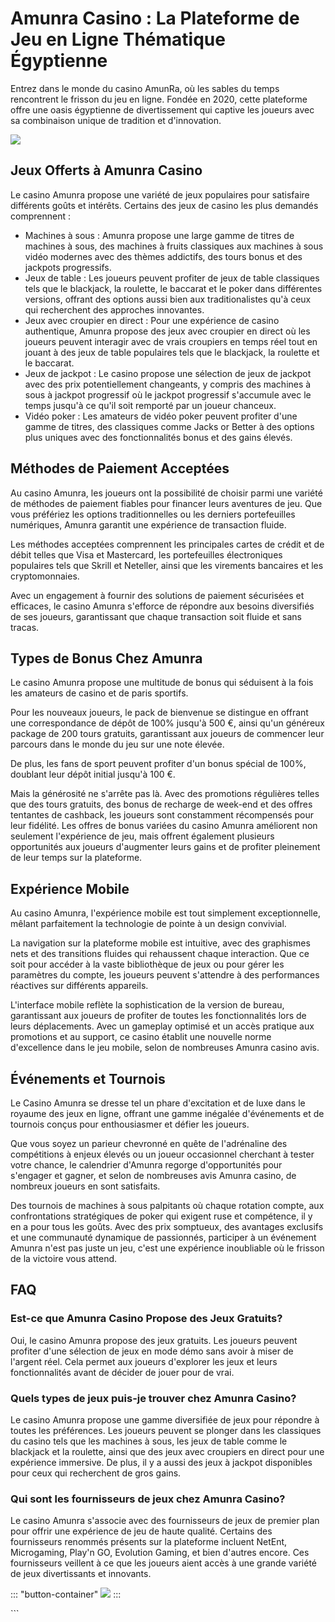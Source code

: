 # Amunra Casino : La Plateforme de Jeu en Ligne Thématique Égyptienne

Entrez dans le monde du casino AmunRa, où les sables du temps
rencontrent le frisson du jeu en ligne. Fondée en 2020, cette plateforme
offre une oasis égyptienne de divertissement qui captive les joueurs
avec sa combinaison unique de tradition et d\'innovation.

[![](https://i.imgur.com/JJwkDm3.png)](https://traff.sbs/frcas)

## Jeux Offerts à Amunra Casino

Le casino Amunra propose une variété de jeux populaires pour satisfaire
différents goûts et intérêts. Certains des jeux de casino les plus
demandés comprennent :

-   Machines à sous : Amunra propose une large gamme de titres de
    machines à sous, des machines à fruits classiques aux machines à
    sous vidéo modernes avec des thèmes addictifs, des tours bonus et
    des jackpots progressifs.
-   Jeux de table : Les joueurs peuvent profiter de jeux de table
    classiques tels que le blackjack, la roulette, le baccarat et le
    poker dans différentes versions, offrant des options aussi bien aux
    traditionalistes qu\'à ceux qui recherchent des approches
    innovantes.
-   Jeux avec croupier en direct : Pour une expérience de casino
    authentique, Amunra propose des jeux avec croupier en direct où les
    joueurs peuvent interagir avec de vrais croupiers en temps réel tout
    en jouant à des jeux de table populaires tels que le blackjack, la
    roulette et le baccarat.
-   Jeux de jackpot : Le casino propose une sélection de jeux de jackpot
    avec des prix potentiellement changeants, y compris des machines à
    sous à jackpot progressif où le jackpot progressif s\'accumule avec
    le temps jusqu\'à ce qu\'il soit remporté par un joueur chanceux.
-   Vidéo poker : Les amateurs de vidéo poker peuvent profiter d\'une
    gamme de titres, des classiques comme Jacks or Better à des options
    plus uniques avec des fonctionnalités bonus et des gains élevés.

## Méthodes de Paiement Acceptées

Au casino Amunra, les joueurs ont la possibilité de choisir parmi une
variété de méthodes de paiement fiables pour financer leurs aventures de
jeu. Que vous préfériez les options traditionnelles ou les derniers
portefeuilles numériques, Amunra garantit une expérience de transaction
fluide.

Les méthodes acceptées comprennent les principales cartes de crédit et
de débit telles que Visa et Mastercard, les portefeuilles électroniques
populaires tels que Skrill et Neteller, ainsi que les virements
bancaires et les cryptomonnaies.

Avec un engagement à fournir des solutions de paiement sécurisées et
efficaces, le casino Amunra s\'efforce de répondre aux besoins
diversifiés de ses joueurs, garantissant que chaque transaction soit
fluide et sans tracas.

## Types de Bonus Chez Amunra

Le casino Amunra propose une multitude de bonus qui séduisent à la fois
les amateurs de casino et de paris sportifs.

Pour les nouveaux joueurs, le pack de bienvenue se distingue en offrant
une correspondance de dépôt de 100% jusqu\'à 500 €, ainsi qu\'un
généreux package de 200 tours gratuits, garantissant aux joueurs de
commencer leur parcours dans le monde du jeu sur une note élevée.

De plus, les fans de sport peuvent profiter d\'un bonus spécial de 100%,
doublant leur dépôt initial jusqu\'à 100 €.

Mais la générosité ne s\'arrête pas là. Avec des promotions régulières
telles que des tours gratuits, des bonus de recharge de week-end et des
offres tentantes de cashback, les joueurs sont constamment récompensés
pour leur fidélité. Les offres de bonus variées du casino Amunra
améliorent non seulement l\'expérience de jeu, mais offrent également
plusieurs opportunités aux joueurs d\'augmenter leurs gains et de
profiter pleinement de leur temps sur la plateforme.

## Expérience Mobile

Au casino Amunra, l\'expérience mobile est tout simplement
exceptionnelle, mêlant parfaitement la technologie de pointe à un design
convivial.

La navigation sur la plateforme mobile est intuitive, avec des
graphismes nets et des transitions fluides qui rehaussent chaque
interaction. Que ce soit pour accéder à la vaste bibliothèque de jeux ou
pour gérer les paramètres du compte, les joueurs peuvent s\'attendre à
des performances réactives sur différents appareils.

L\'interface mobile reflète la sophistication de la version de bureau,
garantissant aux joueurs de profiter de toutes les fonctionnalités lors
de leurs déplacements. Avec un gameplay optimisé et un accès pratique
aux promotions et au support, ce casino établit une nouvelle norme
d\'excellence dans le jeu mobile, selon de nombreuses Amunra casino
avis.

## Événements et Tournois

Le Casino Amunra se dresse tel un phare d\'excitation et de luxe dans le
royaume des jeux en ligne, offrant une gamme inégalée d\'événements et
de tournois conçus pour enthousiasmer et défier les joueurs.

Que vous soyez un parieur chevronné en quête de l\'adrénaline des
compétitions à enjeux élevés ou un joueur occasionnel cherchant à tester
votre chance, le calendrier d\'Amunra regorge d\'opportunités pour
s\'engager et gagner, et selon de nombreuses avis Amunra casino, de
nombreux joueurs en sont satisfaits.

Des tournois de machines à sous palpitants où chaque rotation compte,
aux confrontations stratégiques de poker qui exigent ruse et compétence,
il y en a pour tous les goûts. Avec des prix somptueux, des avantages
exclusifs et une communauté dynamique de passionnés, participer à un
événement Amunra n\'est pas juste un jeu, c\'est une expérience
inoubliable où le frisson de la victoire vous attend.

## FAQ

### Est-ce que Amunra Casino Propose des Jeux Gratuits?

Oui, le casino Amunra propose des jeux gratuits. Les joueurs peuvent
profiter d\'une sélection de jeux en mode démo sans avoir à miser de
l\'argent réel. Cela permet aux joueurs d\'explorer les jeux et leurs
fonctionnalités avant de décider de jouer pour de vrai.

### Quels types de jeux puis-je trouver chez Amunra Casino?

Le casino Amunra propose une gamme diversifiée de jeux pour répondre à
toutes les préférences. Les joueurs peuvent se plonger dans les
classiques du casino tels que les machines à sous, les jeux de table
comme le blackjack et la roulette, ainsi que des jeux avec croupiers en
direct pour une expérience immersive. De plus, il y a aussi des jeux à
jackpot disponibles pour ceux qui recherchent de gros gains.

### Qui sont les fournisseurs de jeux chez Amunra Casino?

Le casino Amunra s\'associe avec des fournisseurs de jeux de premier
plan pour offrir une expérience de jeu de haute qualité. Certains des
fournisseurs renommés présents sur la plateforme incluent NetEnt,
Microgaming, Play\'n GO, Evolution Gaming, et bien d\'autres encore. Ces
fournisseurs veillent à ce que les joueurs aient accès à une grande
variété de jeux divertissants et innovants.

::: \"button-container\"
[![](\%22https://i.imgur.com/JJwkDm3.png\%22)](\%22https://traff.sbs/frcas\%22)
:::

\`\`\`

